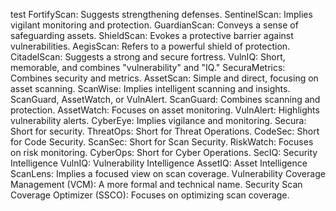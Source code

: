 test
FortifyScan: Suggests strengthening defenses.
SentinelScan: Implies vigilant monitoring and protection.
GuardianScan: Conveys a sense of safeguarding assets.
ShieldScan: Evokes a protective barrier against vulnerabilities.
AegisScan: Refers to a powerful shield of protection.
CitadelScan: Suggests a strong and secure fortress.
VulnIQ: Short, memorable, and combines "vulnerability" and "IQ."
SecuraMetrics: Combines security and metrics.
AssetScan: Simple and direct, focusing on asset scanning.
ScanWise: Implies intelligent scanning and insights.
ScanGuard, AssetWatch, or VulnAlert.
ScanGuard: Combines scanning and protection.
AssetWatch: Focuses on asset monitoring.
VulnAlert: Highlights vulnerability alerts.
CyberEye: Implies vigilance and monitoring.
Secura: Short for security.
ThreatOps: Short for Threat Operations.
CodeSec: Short for Code Security.
ScanSec: Short for Scan Security.
RiskWatch: Focuses on risk monitoring.
CyberOps: Short for Cyber Operations.
SecIQ: Security Intelligence
VulnIQ: Vulnerability Intelligence
AssetIQ: Asset Intelligence
ScanLens: Implies a focused view on scan coverage.
Vulnerability Coverage Management (VCM): A more formal and technical name.
Security Scan Coverage Optimizer (SSCO): Focuses on optimizing scan coverage.
